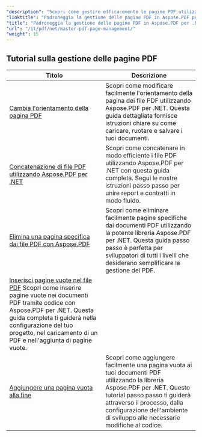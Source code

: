 ```yaml
---
"description": "Scopri come gestire efficacemente le pagine PDF utilizzando Aspose.PDF per .NET. Questa guida dettagliata illustra come aggiungere, eliminare, riorganizzare ed estrarre pagine a livello di codice per ottimizzare i flussi di lavoro PDF. Inizia a migliorare la gestione dei tuoi documenti."
"linktitle": "Padroneggia la gestione delle pagine PDF in Aspose.PDF per .NET"
"title": "Padroneggia la gestione delle pagine PDF in Aspose.PDF per .NET"
"url": "/it/pdf/net/master-pdf-page-management/"
"weight": 15
---
```


## Tutorial sulla gestione delle pagine PDF
| Titolo | Descrizione |
| --- | --- | 
| [Cambia l'orientamento della pagina PDF](./change-pdf-page-orientation/) | Scopri come modificare facilmente l'orientamento della pagina dei file PDF utilizzando Aspose.PDF per .NET. Questa guida dettagliata fornisce istruzioni chiare su come caricare, ruotare e salvare i tuoi documenti. |  
| [Concatenazione di file PDF utilizzando Aspose.PDF per .NET](./concatenating-pdf-files/) | Scopri come concatenare in modo efficiente i file PDF utilizzando Aspose.PDF per .NET con questa guida completa. Segui le nostre istruzioni passo passo per unire report e contratti in modo fluido. |  
| [Elimina una pagina specifica dai file PDF con Aspose.PDF](./delete-particular-page-from-pdf-files/) | Scopri come eliminare facilmente pagine specifiche dai documenti PDF utilizzando la potente libreria Aspose.PDF per .NET. Questa guida passo passo è perfetta per sviluppatori di tutti i livelli che desiderano semplificare la gestione dei PDF. |    
| [Inserisci pagine vuote nel file PDF](./insert-empty-pages/) Scopri come inserire pagine vuote nei documenti PDF tramite codice con Aspose.PDF per .NET. Questa guida completa ti guiderà nella configurazione del tuo progetto, nel caricamento di un PDF e nell'aggiunta di pagine vuote. |  
| [Aggiungere una pagina vuota alla fine](./adding-an-empty-page-at-end/) | Scopri come aggiungere facilmente una pagina vuota ai tuoi documenti PDF utilizzando la libreria Aspose.PDF per .NET. Questo tutorial passo passo ti guiderà attraverso il processo, dalla configurazione dell'ambiente di sviluppo alle necessarie modifiche al codice. |